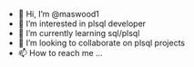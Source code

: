 - 👋 Hi, I’m @maswood1
- 👀 I’m interested in plsql developer
- 🌱 I’m currently learning sql/plsql
- 💞️ I’m looking to collaborate on plsql projects
- 📫 How to reach me ...

<!---
maswood1/maswood1 is a ✨ special ✨ repository because its `README.md` (this file) appears on your GitHub profile.
You can click the Preview link to take a look at your changes.
--->
